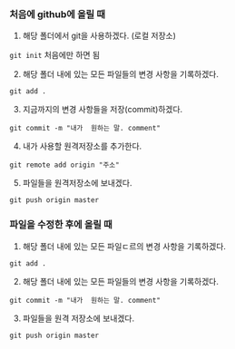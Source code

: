 ### 처음에 github에 올릴 때



1. 해당 폴더에서 git을 사용하겠다. (로컬 저장소)

  `git init`   처음에만 하면 됨



2. 해당 폴더 내에 있는 모든 파일들의 변경 사항을 기록하겠다.

  `git add .`



3. 지금까지의 변경 사항들을 저장(commit)하겠다.

  `git commit -m "내가  원하는 말. comment"`



4. 내가 사용할 원격저장소를 추가한다.

  `git remote add origin "주소"`

5. 파일들을 원격저장소에 보내겠다.

  `git push origin master`



### 파일을 수정한 후에 올릴 때

1. 해당 폴더 내에 있는 모든 파일ㄷ르의 변경 사항을 기록하겠다.

  `git add .`



2. 해당 폴더 내에 있는 모든 파일들의 변경 사항을 기록하겠다.

  `git commit -m "내가  원하는 말. comment"`

3. 파일들을 원격 저장소에 보내겠다.    

  `git push origin master`   
